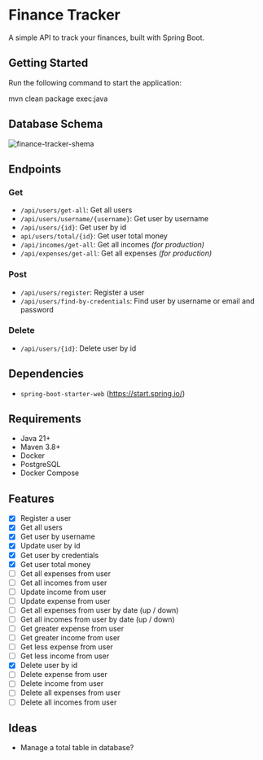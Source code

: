 # Finance Tracker

A simple API to track your finances, built with Spring Boot.

## Getting Started

Run the following command to start the application:

mvn clean package exec:java

## Database Schema

![finance-tracker-shema](https://github.com/user-attachments/assets/78d6ab25-2e65-4e51-8796-13c0539e6545)

## Endpoints

### Get

- `/api/users/get-all`: Get all users
- `/api/users/username/{username}`: Get user by username
- `/api/users/{id}`: Get user by id
- `api/users/total/{id}`: Get user total money
- `/api/incomes/get-all`: Get all incomes _(for production)_
- `/api/expenses/get-all`: Get all expenses _(for production)_

### Post

- `/api/users/register`: Register a user
- `/api/users/find-by-credentials`: Find user by username or email and password

### Delete

- `/api/users/{id}`: Delete user by id

## Dependencies

- `spring-boot-starter-web` (https://start.spring.io/)

## Requirements

- Java 21+
- Maven 3.8+
- Docker
- PostgreSQL
- Docker Compose

## Features

- [x] Register a user
- [x] Get all users
- [x] Get user by username
- [x] Update user by id
- [x] Get user by credentials
- [x] Get user total money
- [ ] Get all expenses from user
- [ ] Get all incomes from user
- [ ] Update income from user
- [ ] Update expense from user
- [ ] Get all expenses from user by date (up / down)
- [ ] Get all incomes from user by date (up / down)
- [ ] Get greater expense from user
- [ ] Get greater income from user
- [ ] Get less expense from user
- [ ] Get less income from user
- [x] Delete user by id
- [ ] Delete expense from user
- [ ] Delete income from user
- [ ] Delete all expenses from user
- [ ] Delete all incomes from user

## Ideas

- Manage a total table in database?
